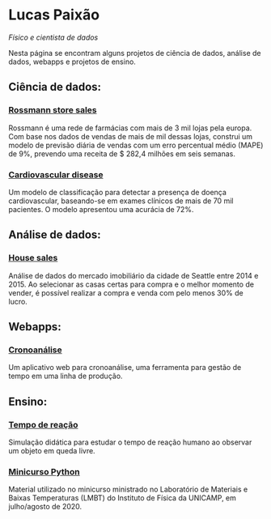 # Lucas Paixão

*Físico e cientista de dados*

Nesta página se encontram alguns projetos de ciência de dados, análise de dados, webapps e projetos de ensino.

## Ciência de dados:

### [Rossmann store sales](https://github.com/paixaols/rossmann-store-sales)

Rossmann é uma rede de farmácias com mais de 3 mil lojas pela europa. Com base nos dados de vendas de mais de mil dessas lojas, construi um modelo de previsão diária de vendas com um erro percentual médio (MAPE) de 9%, prevendo uma receita de $ 282,4 milhões em seis semanas.

### [Cardiovascular disease](https://github.com/paixaols/cardiovascular-disease)

Um modelo de classificação para detectar a presença de doença cardiovascular, baseando-se em exames clínicos de mais de 70 mil pacientes. O modelo apresentou uma acurácia de 72%.

## Análise de dados:

### [House sales](https://github.com/paixaols/house-sales)

Análise de dados do mercado imobiliário da cidade de Seattle entre 2014 e 2015. Ao selecionar as casas certas para compra e o melhor momento de vender, é possível realizar a compra e venda com pelo menos 30% de lucro.

## Webapps:

### [Cronoanálise](https://github.com/paixaols/cronoanalise)

Um aplicativo web para cronoanálise, uma ferramenta para gestão de tempo em uma linha de produção.

## Ensino:

### [Tempo de reação](https://github.com/paixaols/tempo-de-reacao)

Simulação didática para estudar o tempo de reação humano ao observar um objeto em queda livre.

### [Minicurso Python](https://github.com/paixaols/minicurso)

Material utilizado no minicurso ministrado no Laboratório de Materiais e Baixas Temperaturas (LMBT) do Instituto de Física da UNICAMP, em julho/agosto de 2020.
